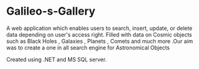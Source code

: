 # Galileo-s-Gallery
A web application which enables users to search, insert, update, or delete data depending on user's access right.
Filled with data on Cosmic objects such as Black Holes , Galaxies , Planets , Comets and much more .Our aim was to create a one in all search engine for Astronomical Objects 

Created using .NET and MS SQL server.
